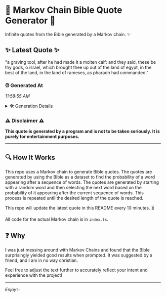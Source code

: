 # 📖 Markov Chain Bible Quote Generator 📖

Infinite quotes from the Bible generated by a Markov chain. ✨

## ✨ Latest Quote ✨
"a graving tool, after he had made it a molten calf: and they said, these be thy gods, o israel, which brought thee up out of the land of egypt, in the best of the land, in the land of rameses, as pharaoh had commanded."

### ⏰ Generated At
*11:58:55 AM*

<details>
    <summary>🛠️ Generation Details</summary>
    <p>
        <strong>🌱 Seed:</strong> a<br>
        <strong>🔄 Iterations:</strong> 44<br>
        <strong>📜 Context History:</strong><br>[ a ]: graving<br>[ a, graving ]: tool,<br>[ a, graving, tool, ]: after<br>[ a, graving, tool,, after ]: he<br>[ a, graving, tool,, after, he ]: had<br>[ a, graving, tool,, after, he, had ]: made<br>[ graving, tool,, after, he, had, made ]: it<br>[ tool,, after, he, had, made, it ]: a<br>[ after, he, had, made, it, a ]: molten<br>[ he, had, made, it, a, molten ]: calf:<br>[ had, made, it, a, molten, calf: ]: and<br>[ made, it, a, molten, calf:, and ]: they<br>[ it, a, molten, calf:, and, they ]: said,<br>[ a, molten, calf:, and, they, said, ]: these<br>[ molten, calf:, and, they, said,, these ]: be<br>[ calf:, and, they, said,, these, be ]: thy<br>[ and, they, said,, these, be, thy ]: gods,<br>[ they, said,, these, be, thy, gods, ]: o<br>[ said,, these, be, thy, gods,, o ]: israel,<br>[ these, be, thy, gods,, o, israel, ]: which<br>[ be, thy, gods,, o, israel,, which ]: brought<br>[ thy, gods,, o, israel,, which, brought ]: thee<br>[ gods,, o, israel,, which, brought, thee ]: up<br>[ o, israel,, which, brought, thee, up ]: out<br>[ israel,, which, brought, thee, up, out ]: of<br>[ which, brought, thee, up, out, of ]: the<br>[ brought, thee, up, out, of, the ]: land<br>[ thee, up, out, of, the, land ]: of<br>[ up, out, of, the, land, of ]: egypt,<br>[ out, of, the, land, of, egypt, ]: in<br>[ of, the, land, of, egypt,, in ]: the<br>[ the, land, of, egypt,, in, the ]: best<br>[ land, of, egypt,, in, the, best ]: of<br>[ of, egypt,, in, the, best, of ]: the<br>[ egypt,, in, the, best, of, the ]: land,<br>[ in, the, best, of, the, land, ]: in<br>[ the, best, of, the, land,, in ]: the<br>[ best, of, the, land,, in, the ]: land<br>[ of, the, land,, in, the, land ]: of<br>[ the, land,, in, the, land, of ]: rameses,<br>[ land,, in, the, land, of, rameses, ]: as<br>[ in, the, land, of, rameses,, as ]: pharaoh<br>[ the, land, of, rameses,, as, pharaoh ]: had<br>[ land, of, rameses,, as, pharaoh, had ]: commanded.<br>
    </p>
</details>

### ⚠️ Disclaimer ⚠️
**This quote is generated by a program and is not to be taken seriously. It is purely for entertainment purposes.**

---

## 🔍 How It Works

This repo uses a Markov chain to generate Bible quotes. The quotes are generated by using the Bible as a dataset to find the probability of a word appearing after a sequence of words. The quotes are generated by starting with a random word and then selecting the next word based on the probability of it appearing after the current sequence of words. This process is repeated until the desired length of the quote is reached.

This repo will update the latest quote in this README every 10 minutes. ⏳

All code for the actual Markov chain is in `index.ts`.

## ❓ Why

I was just messing around with Markov Chains and found that the Bible surprisingly yielded good results when prompted. 
It was suggested by a friend, and I am in no way christian.

Feel free to adjust the text further to accurately reflect your intent and experience with the project!

---

*Enjoy*✨
